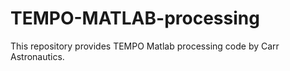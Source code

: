 # TEMPO-MATLAB-processing
This repository provides TEMPO Matlab processing code by Carr Astronautics.
